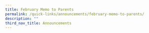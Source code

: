 ```yaml
---
title: February Memo to Parents
permalink: /quick-links/announcements/february-memo-to-parents/
description: ""
third_nav_title: Announcements
---
```

